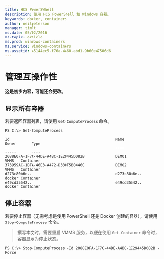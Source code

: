 ```yaml
---
title: HCS PowerSWhell
description: 使用 HCS PowerShell 和 Windows 容器。
keywords: docker, containers
author: neilpeterson
manager: timlt
ms.date: 05/02/2016
ms.topic: article
ms.prod: windows-containers
ms.service: windows-containers
ms.assetid: 45144ec5-f76a-4460-abd1-9b60e47506d6
---
```


# 管理互操作性

**这是初步内容，可能还会更改。** 

## 显示所有容器

若要返回容器列表，请使用 `Get-ComputeProcess` 命令。

```none
PS C:\> Get-ComputeProcess

Id                                                Name                                      Owner       Type
--                                                ----                                      -----       ----
2088E0FA-1F7C-44DE-A4BC-1E29445D082B              DEMO1                                     VMMS   Container
373959AC-1BFA-46E3-A472-D330F5B0446C              DEMO2                                     VMMS   Container
d273c80b6e..                                      d273c80b6e..                              docker Container
e49cd35542..                                      e49cd35542..                              docker Container
```

## 停止容器

若要停止容器（无需考虑是使用 PowerShell 还是 Docker 创建的容器），请使用 `Stop-ComputeProcess` 命令。

> 撰写本文时，需要重启 VMMS 服务，以便在使用 `Get-Container` 命令时，容器显示为停止状态。

```none
PS C:\> Stop-ComputeProcess -Id 2088E0FA-1F7C-44DE-A4BC-1E29445D082B -Force
```


<!--HONumber=May16_HO3-->


